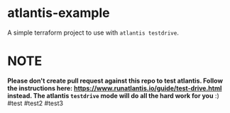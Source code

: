# atlantis-example
A simple terraform project to use with `atlantis testdrive`.

# NOTE
**Please don't create pull request against this repo to test atlantis. Follow the instructions here: https://www.runatlantis.io/guide/test-drive.html instead. The atlantis `testdrive` mode will do all the hard work for you** :)
#test
#test2
#test3
